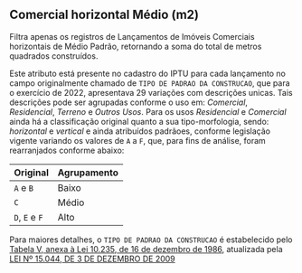 ## Comercial horizontal Médio (m2)

Filtra apenas os registros de Lançamentos de Imóveis Comerciais horizontais de Médio Padrão, retornando a soma do total de metros quadrados construídos.

Este atributo está presente no cadastro do IPTU para cada lançamento no campo originalmente chamado de `TIPO DE PADRAO DA CONSTRUCAO`, que para o exercício de 2022, apresentava 29 variações com descrições unicas. Tais descrições pode ser agrupadas conforme o uso em: _Comercial_, _Residencial_, _Terreno_ e _Outros Usos_. Para os usos _Residencial_ e _Comercial_ ainda há  a classificação original quanto a sua tipo-morfologia, sendo: _horizontal_ e _vertical_ e ainda  atribuídos padrãoes, conforme legislação vigente variando os valores de `A` a `F`, que, para fins de análise, foram rearranjados conforme abaixo:

| Original  | Agrupamento |
|-----------|-------------|
| `A` e `B` | Baixo |
| `C`       | Médio |
| `D`, `E` e `F` | Alto |

Para maiores detalhes, o `TIPO DE PADRAO DA CONSTRUCAO` é estabelecido pelo [Tabela V, anexa à Lei 10.235, de 16 de dezembro de 1986](https://legislacao.prefeitura.sp.gov.br/leis/lei-10235-de-16-de-dezembro-de-1986), atualizada pela [LEI Nº 15.044, DE 3 DE DEZEMBRO DE 2009](https://www.prefeitura.sp.gov.br/cidade/secretarias/upload/arquivos/secretarias/financas/legislacao/Lei-15044-2009.pdf)